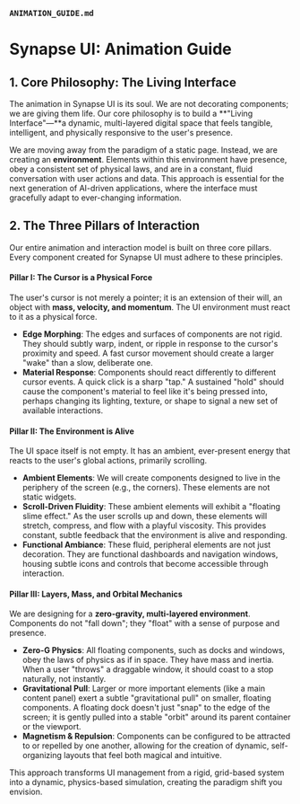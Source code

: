 ### `ANIMATION_GUIDE.md`

# Synapse UI: Animation Guide

## 1. Core Philosophy: The Living Interface

The animation in Synapse UI is its soul. We are not decorating components; we are giving them life. Our core philosophy is to build a **"Living Interface"—**a dynamic, multi-layered digital space that feels tangible, intelligent, and physically responsive to the user's presence.

We are moving away from the paradigm of a static page. Instead, we are creating an **environment**. Elements within this environment have presence, obey a consistent set of physical laws, and are in a constant, fluid conversation with user actions and data. This approach is essential for the next generation of AI-driven applications, where the interface must gracefully adapt to ever-changing information.

## 2. The Three Pillars of Interaction

Our entire animation and interaction model is built on three core pillars. Every component created for Synapse UI must adhere to these principles.

#### Pillar I: The Cursor is a Physical Force

The user's cursor is not merely a pointer; it is an extension of their will, an object with **mass, velocity, and momentum**. The UI environment must react to it as a physical force.

* **Edge Morphing**: The edges and surfaces of components are not rigid. They should subtly warp, indent, or ripple in response to the cursor's proximity and speed. A fast cursor movement should create a larger "wake" than a slow, deliberate one.
* **Material Response**: Components should react differently to different cursor events. A quick click is a sharp "tap." A sustained "hold" should cause the component's material to feel like it's being pressed into, perhaps changing its lighting, texture, or shape to signal a new set of available interactions.

#### Pillar II: The Environment is Alive

The UI space itself is not empty. It has an ambient, ever-present energy that reacts to the user's global actions, primarily scrolling.

* **Ambient Elements**: We will create components designed to live in the periphery of the screen (e.g., the corners). These elements are not static widgets.
* **Scroll-Driven Fluidity**: These ambient elements will exhibit a "floating slime effect." As the user scrolls up and down, these elements will stretch, compress, and flow with a playful viscosity. This provides constant, subtle feedback that the environment is alive and responding.
* **Functional Ambiance**: These fluid, peripheral elements are not just decoration. They are functional dashboards and navigation windows, housing subtle icons and controls that become accessible through interaction.

#### Pillar III: Layers, Mass, and Orbital Mechanics

We are designing for a **zero-gravity, multi-layered environment**. Components do not "fall down"; they "float" with a sense of purpose and presence.

* **Zero-G Physics**: All floating components, such as docks and windows, obey the laws of physics as if in space. They have mass and inertia. When a user "throws" a draggable window, it should coast to a stop naturally, not instantly.
* **Gravitational Pull**: Larger or more important elements (like a main content panel) exert a subtle "gravitational pull" on smaller, floating components. A floating dock doesn't just "snap" to the edge of the screen; it is gently pulled into a stable "orbit" around its parent container or the viewport.
* **Magnetism & Repulsion**: Components can be configured to be attracted to or repelled by one another, allowing for the creation of dynamic, self-organizing layouts that feel both magical and intuitive.

This approach transforms UI management from a rigid, grid-based system into a dynamic, physics-based simulation, creating the paradigm shift you envision.
